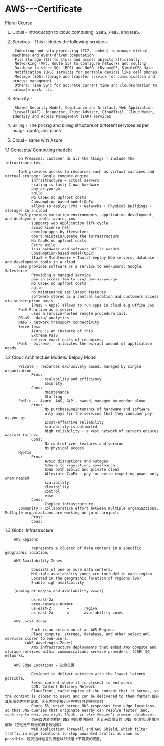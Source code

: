 # AWS---Certificate
Plural Course

1. Cloud - Introduction to cloud computing: SaaS, PaaS, and IaaS.

2. Services - This includes the following services:

        Computing and data processing (EC2, Lambda) to manage virtual machines and event-driven computation
        File Storage (S3) to store and access objects efficiently
        Networking (VPC, Route 53) to configure networks and routing
        Database to store SQL (RDS) and NoSQL (DynamoDB, SimpleDB) data
        Notification (SNS) services for portable devices like cell phones
        Message (SQS) storage and transfer service for communication and process management
        Others: Time Sync for accurate current time and CloudFormation to automate work, etc.
3. Security - 

        Shared Security Model, Compliance and Artifact, Web Application Firewall(WAF), Inspector, Trust Advisor, CloudTrail, Cloud Watch, Identity and Access Management (IAM) services
        
4. Billing - The pricing and billing structure of different services as per usage, quota, and plans



1. Cloud - same with Azure

1.1 Concepts/ Computing models:

          On Premises: customer do all the things - include the infrastrauctures.
  
          IaaS provides access to resources such as virtual machines and virtual storage: Google compute engine
                infrastructure = actual servers
                scaling is fast; X own hardware
                pay-as-you-go
                agile
                No CapEx no upfront costs
                Consumption-based model(OpEx)
                allows to deploy [VMs + Networks + Physical Buildings + storage] in a cloud
          PaaS provides execution environments, application development, and deployment tools: Azure, AWS
                supports web application life cycle
                avoid license hell
                develop apps by themselves
                don't maintain/update the infrastructure
                No CapEx no upfront costs
                Extra agile
                less hardware and software skills needed
                Consumption-based model(OpEx)
                [IaaS + Middleware + Tools] deploy Web servers, database and development tools in a cloud
          SaaS provides software as a service to end-users: Google, Salesforce
                Providing a managed service
                pay an access fee to use/ pay-as-you-go
                No CapEx no upfront costs
                agile
                no maintenance and latest features
                software stored in a central location and customers access via subscription basis
                [PaaS + Apps] allows to run apps in cloud e.g Office 365
          FaaS Function as a server
                uses a service-hosted remote procedure call.
          DSaaS - data/ analytics
          NaaS - network transport connectivity
          Serverless 
                Azure is an instance of this
                Extreme PaaS
                deliver exact units of recources.
         [PaaS - extreme] - allocates the extract amount of application needs.


1.2 Cloud Architecture Models/ Delpoy Model:

          Private - resources exclusively owned, managed by single organization
                Pros:
                      scalability and efficiency
                      security           
                Cons:
                      Maintenance
                      Staffing
          Public -- Azure, AWS, GCP - owned, managed by vendor alone
                Pros:
                      No purchase/maintenance of hardware and software
                      only pays for the services that they consume/ pay-as-you-go
                      Lcost-effective reliability
                      scalability is unlimited
                      high reliability - a vast network of servers ensures against failure
                Cons:
                      No control over features and version
                      No physical access
          Hybrid     
                Pros:
                      Avoid disruptions and outages
                      Adhere to regulation, governance
                      Span both public and private cloud
                      Alleviate CapEx - pay for extra computing power only when needed
                      scalibility
                      flexibility
                      control
                      ease
                Cons:
                      Complex infrastructure
          Community - collaborative effort between multiple organiaztions. Multiple organizations are working on joint projects
                Pros:
                Cons:

1.3 Global Infrastructure

        AWS Regions
                
                represents a cluster of data centers in a specific geographic location.
                
        AWS Availability Zones
        
                Consists of one or more data centers.
                Multiple availability zones are included in each region.
                Located in the geographic location of regions.(96)
                Enable high-availability
           
        [Naming of Region and Availability Zones]
                
                us-east-2a
                area-subarea-number
                us-east-2       =       region
                us-east-2a      =       availability zones
        
        AWS Local Zones
        
                Each is an extension of an AWS Region.
                Place compute, storage, database, and other select AWS services closer to end-users. 
             (AWS Wavelength Zones)
                AWS infrastructure deployments that embed AWS compute and storage services within communications service providers’ (CSP) 5G networks.
        
        AWS Edge Locations - 边缘位置
        
                Designed to deliver services with the lowest latency possible. 
                Serve content where it is closest to end users
                CDN: Content Delivery Network
                CloudFront, cache copies of the content that it serves, so the content is closer to users and can be delivered to them faster.缓存其所服务内容的副本，因此内容更接近用户并且可更快地交付
                Route 53, which serves DNS responses from edge locations, so that DNS queries that originate nearby can resolve faster (and, contrary to what you might think, is also Amazon’s premier database).
                为来自边缘位置的 DNS 响应提供服务，因此来自附近的 DNS 查询可以更快地解析（它也是亚马逊的首要数据库）
                Web Application Firewall and AWS Shield, which filter traffic in edge locations to stop unwanted traffic as soon as possible. 过滤边缘位置的流量以尽快阻止不需要的流量。
        
        

